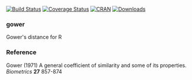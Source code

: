 
[![Build Status](https://travis-ci.org/markvanderloo/gower.svg?branch=master)](https://travis-ci.org/markvanderloo/gower)
[![Coverage Status](https://coveralls.io/repos/markvanderloo/gower/badge.svg)](https://coveralls.io/r/markvanderloo/gower) 
[![CRAN](http://www.r-pkg.org/badges/version/gower)](http://cran.r-project.org/web/package=gower)
[![Downloads](http://cranlogs.r-pkg.org/badges/gower)](http://cran.r-project.org/package=gower) 


### gower
Gower's distance for R

### Reference

Gower (1971) A general coefficient of similarity and some of its properties. _Biometrics_ **27** 857-874

